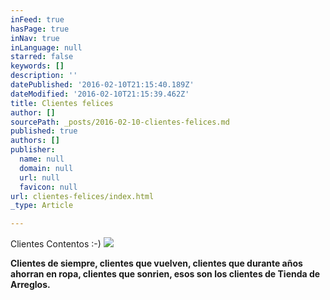 ```yaml
---
inFeed: true
hasPage: true
inNav: true
inLanguage: null
starred: false
keywords: []
description: ''
datePublished: '2016-02-10T21:15:40.189Z'
dateModified: '2016-02-10T21:15:39.462Z'
title: Clientes felices
author: []
sourcePath: _posts/2016-02-10-clientes-felices.md
published: true
authors: []
publisher:
  name: null
  domain: null
  url: null
  favicon: null
url: clientes-felices/index.html
_type: Article

---
```

Clientes Contentos  :-)
![](https://the-grid-user-content.s3-us-west-2.amazonaws.com/262a929c-8602-4205-98ab-c52c8d1b8691.jpg)

**Clientes de siempre, clientes que vuelven, clientes que durante años ahorran en ropa, clientes que sonrien, esos son los clientes de Tienda de Arreglos.**